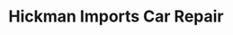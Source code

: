 ---
title: "Hickman Imports Car Repair"
url: /fort-payne/hickman-imports-car-repair/
shop: car repair
---